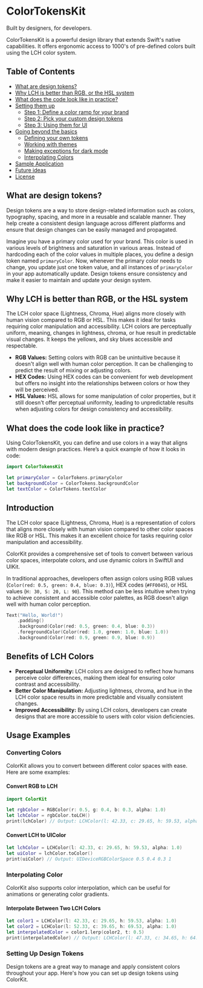 # ColorTokensKit
Built by designers, for developers. 

ColorTokensKit is a powerful design library that extends Swift's native capabilities. It offers ergonomic access to 1000's of pre-defined colors built using the LCH color system. 

## Table of Contents
- [What are design tokens?](#what-are-design-tokens)
- [Why LCH is better than RGB, or the HSL system](#why-lch-is-better-than-rgb-or-the-hsl-system)
- [What does the code look like in practice?](#what-does-the-code-look-like-in-practice)
- [Setting them up](#setting-them-up)
  - [Step 1: Define a color ramp for your brand](#step-1-define-a-color-ramp-for-your-brand)
  - [Step 2: Pick your custom design tokens](#step-2-pick-your-custom-design-tokens)
  - [Step 3: Using them for UI](#step-3-using-them-for-ui)
- [Going beyond the basics](#going-beyond-the-basics)
  - [Defining your own tokens](#defining-your-own-tokens)
  - [Working with themes](#working-with-themes)
  - [Making exceptions for dark mode](#making-exceptions-for-dark-mode)
  - [Interpolating Colors](#interpolating-colors)
- [Sample Application](#sample-application)
- [Future ideas](#future-ideas)
- [License](#license)

<!-- Table of contents look good. Rest needs work. -->

## What are design tokens?
Design tokens are a way to store design-related information such as colors, typography, spacing, and more in a reusable and scalable manner. They help create a consistent design language across different platforms and ensure that design changes can be easily managed and propagated.

Imagine you have a primary color used for your brand. This color is used in various levels of brightness and saturation in various areas.  Instead of hardcoding each of the color values in multiple places, you define a design token named `primaryColor`. Now, whenever the primary color needs to change, you update just one token value, and all instances of `primaryColor` in your app automatically update. Design tokens ensure consistency and make it easier to maintain and update your design system.


## Why LCH is better than RGB, or the HSL system
The LCH color space (Lightness, Chroma, Hue) aligns more closely with human vision compared to RGB or HSL. This makes it ideal for tasks requiring color manipulation and accessibility. LCH colors are perceptually uniform, meaning, changes in lightness, chroma, or hue result in predictable visual changes. It keeps the yellows, and sky blues accessible and respectable.

- **RGB Values:** Setting colors with RGB can be unintuitive because it doesn't align well with human color perception. It can be challenging to predict the result of mixing or adjusting colors.
- **HEX Codes:** Using HEX codes can be convenient for web development but offers no insight into the relationships between colors or how they will be perceived.
- **HSL Values:** HSL allows for some manipulation of color properties, but it still doesn't offer perceptual uniformity, leading to unpredictable results when adjusting colors for design consistency and accessibility.

## What does the code look like in practice?
Using ColorTokensKit, you can define and use colors in a way that aligns with modern design practices. Here’s a quick example of how it looks in code:

```swift
import ColorTokensKit

let primaryColor = ColorTokens.primaryColor
let backgroundColor = ColorTokens.backgroundColor
let textColor = ColorTokens.textColor
```

## Introduction
The LCH color space (Lightness, Chroma, Hue) is a representation of colors that aligns more closely with human vision compared to other color spaces like RGB or HSL. This makes it an excellent choice for tasks requiring color manipulation and accessibility.

ColorKit provides a comprehensive set of tools to convert between various color spaces, interpolate colors, and use dynamic colors in SwiftUI and UIKit.
                                                                                                                            
In traditional approaches, developers often assign colors using RGB values (`Color(red: 0.5, green: 0.4, blue: 0.3)`), HEX codes (`#FF0045`), or HSL values (`H: 30, S: 20, L: 90`). This method can be less intuitive when trying to achieve consistent and accessible color palettes, as RGB doesn't align well with human color perception.

```swift
Text("Hello, World!")
    .padding()
    .background(Color(red: 0.5, green: 0.4, blue: 0.3))
    .foregroundColor(Color(red: 1.0, green: 1.0, blue: 1.0))
    .background(Color(red: 0.9, green: 0.9, blue: 0.9))
```

## Benefits of LCH Colors
- **Perceptual Uniformity:** LCH colors are designed to reflect how humans perceive color differences, making them ideal for ensuring color contrast and accessibility.
- **Better Color Manipulation:** Adjusting lightness, chroma, and hue in the LCH color space results in more predictable and visually consistent changes.
- **Improved Accessibility:** By using LCH colors, developers can create designs that are more accessible to users with color vision deficiencies.

## Usage Examples

### Converting Colors
ColorKit allows you to convert between different color spaces with ease. Here are some examples:

#### Convert RGB to LCH
```swift
import ColorKit

let rgbColor = RGBColor(r: 0.5, g: 0.4, b: 0.3, alpha: 1.0)
let lchColor = rgbColor.toLCH()
print(lchColor) // Output: LCHColor(l: 42.33, c: 29.65, h: 59.53, alpha: 1.0)
```

#### Convert LCH to UIColor
```swift
let lchColor = LCHColor(l: 42.33, c: 29.65, h: 59.53, alpha: 1.0)
let uiColor = lchColor.toColor()
print(uiColor) // Output: UIDeviceRGBColorSpace 0.5 0.4 0.3 1
```

### Interpolating Color
ColorKit also supports color interpolation, which can be useful for animations or generating color gradients.

#### Interpolate Between Two LCH Colors
```swift
let color1 = LCHColor(l: 42.33, c: 29.65, h: 59.53, alpha: 1.0)
let color2 = LCHColor(l: 52.33, c: 39.65, h: 69.53, alpha: 1.0)
let interpolatedColor = color1.lerp(color2, t: 0.5)
print(interpolatedColor) // Output: LCHColor(l: 47.33, c: 34.65, h: 64.53, alpha: 1.0)
```


### Setting Up Design Tokens
Design tokens are a great way to manage and apply consistent colors throughout your app. Here's how you can set up design tokens using ColorKit.
